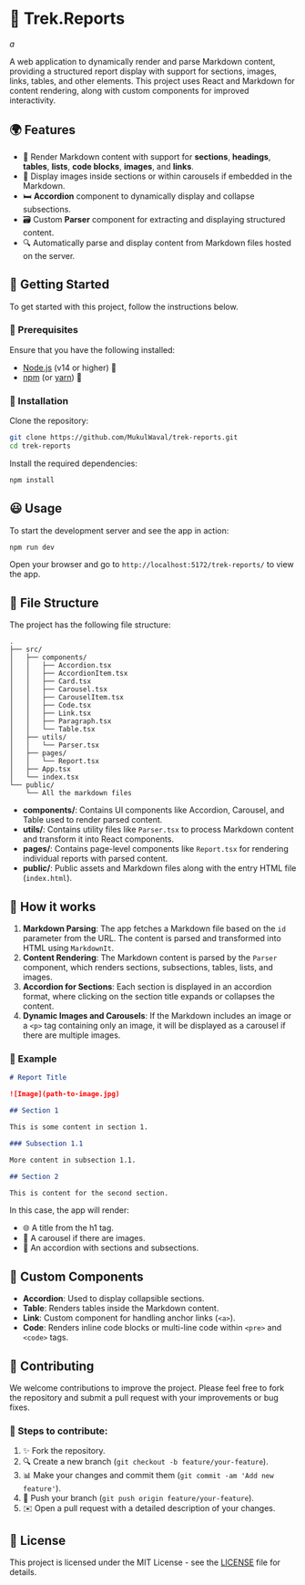 # 🔬 Trek.Reports

$a$

A web application to dynamically render and parse Markdown content, providing a structured report display with support for sections, images, links, tables, and other elements. This project uses React and Markdown for content rendering, along with custom components for improved interactivity.

## 🌍 Features

- 📝 Render Markdown content with support for **sections**, **headings**, **tables**, **lists**, **code blocks**, **images**, and **links**.
- 🎨 Display images inside sections or within carousels if embedded in the Markdown.
- 🛏️ **Accordion** component to dynamically display and collapse subsections.
- 🗃️ Custom **Parser** component for extracting and displaying structured content.
- 🔍 Automatically parse and display content from Markdown files hosted on the server.

## 🚀 Getting Started

To get started with this project, follow the instructions below.

### 🔹 Prerequisites

Ensure that you have the following installed:

- [Node.js](https://nodejs.org/) (v14 or higher) 🚀
- [npm](https://www.npmjs.com/get-npm) (or [yarn](https://yarnpkg.com/)) 📝

### 🔹 Installation

Clone the repository:

```bash
git clone https://github.com/MukulWaval/trek-reports.git
cd trek-reports
```

Install the required dependencies:

```bash
npm install
```

## 😃 Usage

To start the development server and see the app in action:

```bash
npm run dev
```

Open your browser and go to `http://localhost:5172/trek-reports/` to view the app.

## 📂 File Structure

The project has the following file structure:

```plaintext
.
├── src/
│   ├── components/
│   │   ├── Accordion.tsx
│   │   ├── AccordionItem.tsx
│   │   ├── Card.tsx
│   │   ├── Carousel.tsx
│   │   ├── CarouselItem.tsx
│   │   ├── Code.tsx
│   │   ├── Link.tsx
│   │   ├── Paragraph.tsx
│   │   └── Table.tsx
│   ├── utils/
│   │   └── Parser.tsx
│   ├── pages/
│   │   └── Report.tsx
│   ├── App.tsx
│   └── index.tsx
└── public/
    └── All the markdown files
```

- **components/**: Contains UI components like Accordion, Carousel, and Table used to render parsed content.
- **utils/**: Contains utility files like `Parser.tsx` to process Markdown content and transform it into React components.
- **pages/**: Contains page-level components like `Report.tsx` for rendering individual reports with parsed content.
- **public/**: Public assets and Markdown files along with the entry HTML file (`index.html`).

## 📃 How it works

1. **Markdown Parsing**: The app fetches a Markdown file based on the `id` parameter from the URL. The content is parsed and transformed into HTML using `MarkdownIt`.
2. **Content Rendering**: The Markdown content is parsed by the `Parser` component, which renders sections, subsections, tables, lists, and images.
3. **Accordion for Sections**: Each section is displayed in an accordion format, where clicking on the section title expands or collapses the content.
4. **Dynamic Images and Carousels**: If the Markdown includes an image or a `<p>` tag containing only an image, it will be displayed as a carousel if there are multiple images.

### 🔬 Example

```md
# Report Title

![Image](path-to-image.jpg)

## Section 1

This is some content in section 1.

### Subsection 1.1

More content in subsection 1.1.

## Section 2

This is content for the second section.
```

In this case, the app will render:

- 🌐 A title from the h1 tag.
- 📸 A carousel if there are images.
- 🔧 An accordion with sections and subsections.

## 🔄 Custom Components

- **Accordion**: Used to display collapsible sections.
- **Table**: Renders tables inside the Markdown content.
- **Link**: Custom component for handling anchor links (`<a>`).
- **Code**: Renders inline code blocks or multi-line code within `<pre>` and `<code>` tags.

## 🙌 Contributing

We welcome contributions to improve the project. Please feel free to fork the repository and submit a pull request with your improvements or bug fixes.

### 🔹 Steps to contribute:

1. ✨ Fork the repository.
2. 🔍 Create a new branch (`git checkout -b feature/your-feature`).
3. 📊 Make your changes and commit them (`git commit -am 'Add new feature'`).
4. 🚀 Push your branch (`git push origin feature/your-feature`).
5. ✉️ Open a pull request with a detailed description of your changes.

## 💎 License

This project is licensed under the MIT License - see the [LICENSE](./LICENSE.md) file for details.
